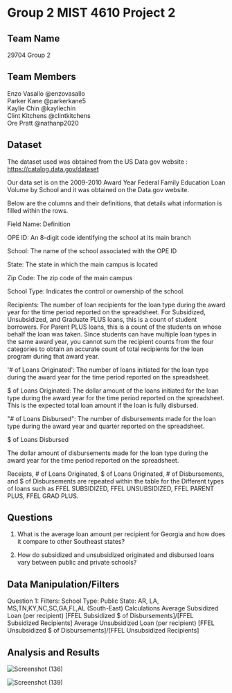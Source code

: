 # Group 2 MIST 4610 Project 2




## Team Name
29704 Group 2

## Team Members
Enzo Vasallo @enzovasallo <br>
Parker Kane @parkerkane5 <br>
Kaylie Chin @kayliechin <br>
Clint Kitchens @clintkitchens <br>
Ore Pratt @nathanp2020 <br>

## Dataset
The dataset used was obtained from the US Data gov website : https://catalog.data.gov/dataset

Our data set is on the 2009-2010 Award Year Federal Family Education Loan Volume by School and it was obtained on the Data.gov website. 


Below are the columns and their definitions, that details what information is filled within the rows. 




Field Name:      Definition

OPE ID:          An 8-digit code identifying the school at its main branch <br>

School:          The name of the school associated with the OPE ID <br>

State:           The state in which the main campus is located <br>

Zip Code:        The zip code of the main campus <br>

School Type:     Indicates the control or ownership of the school.   <br>

Recipients:      The number of loan recipients for the loan type during the award year for the time period reported on the spreadsheet.  For Subsidized, Unsubsidized, and Graduate PLUS loans, this is a count of student borrowers.  For Parent PLUS loans, this is a count of the students on whose behalf the loan was taken.  Since students can have multiple loan types in the same award year, you cannot sum the recipient counts from the four categories to obtain an accurate count of total recipients for the loan program during that award year. <br>

'# of Loans Originated':
The number of loans initiated for the loan type during the award year for the time period reported on the spreadsheet.  <br> 

$ of Loans Originated:
The dollar amount of the loans initiated for the loan type during the award year for the time period reported on the spreadsheet.  This is the expected total loan amount if the loan is fully disbursed.  <br>

"# of Loans Disbursed":
The number of disbursements made for the loan type during the award year and quarter reported on the spreadsheet.   <br>

$ of Loans Disbursed

The dollar amount of disbursements made for the loan type during the award year for the time period reported on the spreadsheet.   <br>

Receipts, # of Loans Originated,	 $ of Loans Originated, # of Disbursements, and $ of Disbursements are repeated within the table for the Different types of loans such as FFEL SUBSIDIZED, FFEL UNSUBSIDIZED, FFEL PARENT PLUS, FFEL GRAD PLUS.	
## Questions
1) What is the average loan amount per recipient for Georgia and how does it compare to other Southeast states?


2) How do subsidized and unsubsidized originated and disbursed loans vary between public and private schools?

## Data Manipulation/Filters
Question 1:
Filters:
School Type: Public
State: AR, LA, MS,TN,KY,NC,SC,GA,FL,AL (South-East)
Calculations
Average Subsidized Loan (per recipient)
[FFEL Subsidized $ of Disbursements]/[FFEL Subsidized Recipients]
Average Unsubsidized Loan (per recipient)
[FFEL Unsubsidized $ of Disbursements]/[FFEL Unsubsidized Recipients]

## Analysis and Results

![Screenshot (136)](https://github.com/parkerkane5/Group-2-MIST-4610-Project-2/assets/148779254/71e03ba0-d3e7-4a5a-9ee1-b1686580be55)

![Screenshot (139)](https://github.com/parkerkane5/Group-2-MIST-4610-Project-2/assets/148779254/41a7af75-1fbe-4586-a897-2c445fa0cd52)
